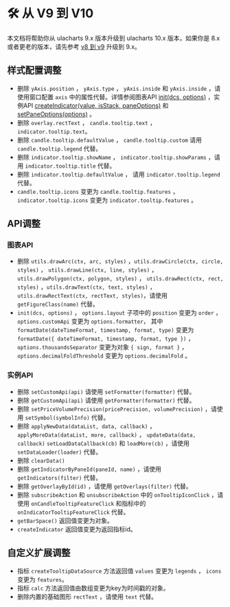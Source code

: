 # 🛠️ 从 V9 到 V10
本文档将帮助你从 ulacharts 9.x 版本升级到 ulacharts 10.x 版本，如果你是 8.x 或者更老的版本，请先参考 [v8 到 v9](https://v9.ulacharts.com/guide/v8-to-v9) 升级到 9.x。

## 样式配置调整
+ 删除 `yAxis.position` ， `yAxis.type` ， `yAxis.inside` 和 `yAxis.inside` ，请使用窗口配置 `axis` 中的属性代替。详情参阅图表API [init(dcs, options)](/api/chart/init#parameters) ，实例API [createIndicator(value, isStack, paneOptions)](/api/instance/createIndicator#parameters) 和 [setPaneOptions(options)](/api/instance/setPaneOptions#parameters) 。
+ 删除 `overlay.rectText` ， `candle.tooltip.text` ， `indicator.tooltip.text`。
+ 删除 `candle.tooltip.defaultValue` ， `candle.tooltip.custom` 请用 `candle.tooltip.legend` 代替。
+ 删除 `indicator.tooltip.showName` ， `indicator.tooltip.showParams` ，请用 `indicator.tooltip.title` 代替。
+ 删除 `indicator.tooltip.defaultValue` ， 请用 `indicator.tooltip.legend` 代替。
+ `candle.tooltip.icons` 变更为 `candle.tooltip.features` ， `indicator.tooltip.icons` 变更为 `indicator.tooltip.features` 。

## API调整

### 图表API
+ 删除 `utils.drawArc(ctx, arc, styles)` ，`utils.drawCircle(ctx, circle, styles)` ， `utils.drawLine(ctx, line, styles)` ，`utils.drawPolygon(ctx, polygon, styles)` ， `utils.drawRect(ctx, rect, styles)` ，`utils.drawText(ctx, text, styles)` ， `utils.drawRectText(ctx, rectText, styles)`，请使用 `getFigureClass(name)` 代替。
+ `init(dcs, options)` ， `options.layout` 子项中的 `position` 变更为 `order` ， `options.customApi` 变更为 `options.formatter`， 其中 `formatDate(dateTimeFormat, timestamp, format, type)` 变更为 `formatDate({ dateTimeFormat, timestamp, format, type })` ， `options.thousandsSeparator` 变更为对象 `{ sign, format }` ， `options.decimalFoldThreshold` 变更为 `options.decimalFold` 。

### 实例API
+ 删除 `setCustomApi(api)` 请使用 `setFormatter(formatter)` 代替。
+ 删除 `getCustomApi(api)` 请使用 `getFormatter(formatter)` 代替。
+ 删除 `setPriceVolumePrecision(pricePrecision, volumePrecision)` ，请使用 `setSymbol(symbolInfo)` 代替。
+ 删除 `applyNewData(dataList, data, callback)` ， `applyMoreData(dataList, more, callback)` ， `updateData(data, callback)` `setLoadDataCallback(cb)` 和 `loadMore(cb)` ，请使用 `setDataLoader(loader)` 代替。
+ 删除 `clearData()`
+ 删除 `getIndicatorByPaneId(paneId, name)` ，请使用 `getIndicators(filter)` 代替。
+ 删除 `getOverlayById(id)` ，请使用 `getOverlays(filter)` 代替。
+ 删除 `subscribeAction` 和 `unsubscribeAction` 中的 `onTooltipIconClick` ，请使用 `onCandleTooltipFeatureClick` 和指标中的 `onIndicatorTooltipFeatureClick` 代替。
+ `getBarSpace()` 返回值变更为对象。
+ `createIndicator` 返回值变更为返回指标id。

## 自定义扩展调整
+ 指标 `createTooltipDataSource` 方法返回值 `values` 变更为 `legends` ， `icons` 变更为 `features`。
+ 指标 `calc` 方法返回值由数组变更为key为时间戳的对象。
+ 删除内置的基础图形 `rectText` ，请使用 `text` 代替。
